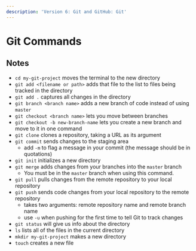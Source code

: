 ```yaml
---
description: 'Version 6: Git and GitHub: Git'
---
```


# Git Commands

## Notes

* `cd my-git-project` moves the terminal to the new directory
* `git add <filename or path>` adds that file to the list to files being tracked in the directory
* `git add .` captures all changes in the directory
* `git branch <branch name>` adds a new branch of code instead of using `master`
* `git checkout <branch name>` lets you move between branches
* `git checkout -b new-branch-name` lets you create a new branch and move to it in one command
* `git clone` clones a repository, taking a URL as its argument
* `git commit` sends changes to the staging area
  * add `-m` to flag a message in your commit \(the message should be in quotations\)
* `git init` initializes a new directory
* `git merge` adds changes from your branches into the `master` branch
  * You must be in the `master` branch when using this command.
* `git pull` pulls changes from the remote repository to your local repository
* `git push` sends code changes from your local repository to the remote repository
  * takes two arguments: remote repository name and remote branch name
  * use `-u` when pushing for the first time to tell Git to track changes
* `git status` will give us info about the directory
* `ls` lists all of the files in the current directory
* `mkdir my-git-project` makes a new directory
* `touch` creates a new file

